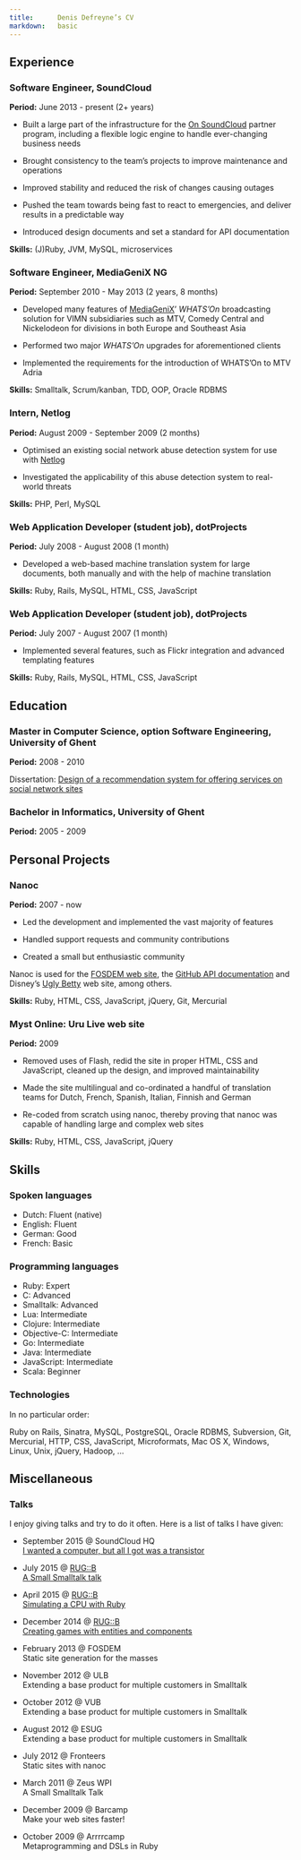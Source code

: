 ```yaml
---
title:      Denis Defreyne’s CV
markdown:   basic
---
```


Experience
----------

### Software Engineer, SoundCloud

**Period:** June 2013 - present (2+ years)

* Built a large part of the infrastructure for the [On SoundCloud](https://on.soundcloud.com/) partner program, including a flexible logic engine to handle ever-changing business needs

* Brought consistency to the team’s projects to improve maintenance and operations

* Improved stability and reduced the risk of changes causing outages

* Pushed the team towards being fast to react to emergencies, and deliver results in a predictable way

* Introduced design documents and set a standard for API documentation

**Skills:** (J)Ruby, JVM, MySQL, microservices

### Software Engineer, MediaGeniX NG

**Period:** September 2010 - May 2013 (2 years, 8 months)

* Developed many features of [MediaGeniX](http://mediagenix.tv)’ _WHATS’On_ broadcasting solution for VIMN subsidiaries such as MTV, Comedy Central and Nickelodeon for divisions in both Europe and Southeast Asia

* Performed two major _WHATS’On_ upgrades for aforementioned clients

* Implemented the requirements for the introduction of WHATS’On to MTV Adria

**Skills:** Smalltalk, Scrum/kanban, TDD, OOP, Oracle RDBMS

### Intern, Netlog

**Period:** August 2009 - September 2009 (2 months)

* Optimised an existing social network abuse detection system for use with [Netlog](http://netlog.com/)

* Investigated the applicability of this abuse detection system to real-world threats

**Skills:** PHP, Perl, MySQL

### Web Application Developer (student job), dotProjects

**Period:** July 2008 - August 2008 (1 month)

* Developed a web-based machine translation system for large documents, both manually and with the help of machine translation

**Skills:** Ruby, Rails, MySQL, HTML, CSS, JavaScript

### Web Application Developer (student job), dotProjects

**Period:** July 2007 - August 2007 (1 month)

* Implemented several features, such as Flickr integration and advanced templating features

**Skills:** Ruby, Rails, MySQL, HTML, CSS, JavaScript

Education
---------

### Master in Computer Science, option Software Engineering, University of Ghent

**Period:** 2008 - 2010

Dissertation: [Design of a recommendation system for offering services on social network sites](http://stoneship.org/pub/thesis.pdf)

### Bachelor in Informatics, University of Ghent

**Period:** 2005 - 2009

Personal Projects
-----------------

### Nanoc

**Period:** 2007 - now

* Led the development and implemented the vast majority of features

* Handled support requests and community contributions

* Created a small but enthusiastic community

Nanoc is used for the [FOSDEM web site](http://fosdem.org), the [GitHub API documentation](http://developer.github.com/) and Disney’s [Ugly Betty](http://www.dadt.com/uglybetty/) web site, among others.

**Skills:** Ruby, HTML, CSS, JavaScript, jQuery, Git, Mercurial

### Myst Online: Uru Live web site

**Period:** 2009

* Removed uses of Flash, redid the site in proper HTML, CSS and JavaScript, cleaned up the design, and improved maintainability

* Made the site multilingual and co-ordinated a handful of translation teams for Dutch, French, Spanish, Italian, Finnish and German

* Re-coded from scratch using nanoc, thereby proving that nanoc was capable of handling large and complex web sites

**Skills:** Ruby, HTML, CSS, JavaScript, jQuery

Skills
------

### Spoken languages

* Dutch: Fluent (native)
* English: Fluent
* German: Good
* French: Basic

### Programming languages

* Ruby: Expert
* C: Advanced
* Smalltalk: Advanced
* Lua: Intermediate
* Clojure: Intermediate
* Objective-C: Intermediate
* Go: Intermediate
* Java: Intermediate
* JavaScript: Intermediate
* Scala: Beginner

### Technologies

In no particular order:

Ruby on Rails, Sinatra, MySQL, PostgreSQL, Oracle RDBMS, Subversion, Git, Mercurial, HTTP, CSS, JavaScript, Microformats, Mac OS X, Windows, Linux, Unix, jQuery, Hadoop, …

Miscellaneous
-------------

### Talks

I enjoy giving talks and try to do it often. Here is a list of talks I have given:

* September 2015 @ SoundCloud HQ<br>[I wanted a computer, but all I got was a transistor](https://speakerdeck.com/ddfreyne/i-wanted-a-computer-but-all-i-got-was-a-transistor)

* July 2015 @ [RUG::B](http://rug-b.de/)<br>[A Small Smalltalk talk](https://speakerdeck.com/ddfreyne/a-small-smalltalk-talk-rug-b-edition)

* April 2015 @ [RUG::B](http://rug-b.de/)<br>[Simulating a CPU with Ruby](https://speakerdeck.com/ddfreyne/simulating-a-cpu-with-ruby)

* December 2014 @ [RUG::B](http://rug-b.de/)<br>[Creating games with entities and components](https://speakerdeck.com/ddfreyne/creating-games-with-entities-and-components)

* February 2013 @ FOSDEM<br>Static site generation for the masses

* November 2012 @ ULB<br>Extending a base product for multiple customers in Smalltalk

* October 2012 @ VUB<br>Extending a base product for multiple customers in Smalltalk

* August 2012 @ ESUG<br>Extending a base product for multiple customers in Smalltalk

* July 2012 @ Fronteers<br>Static sites with nanoc

* March 2011 @ Zeus WPI<br>A Small Smalltalk Talk

* December 2009 @ Barcamp<br>Make your web sites faster!

* October 2009 @ Arrrrcamp<br>Metaprogramming and DSLs in Ruby
